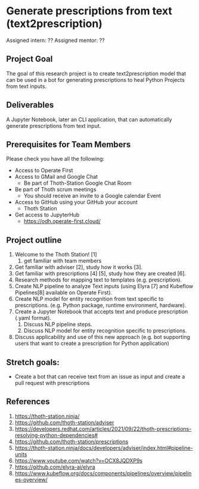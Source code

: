 # Generate prescriptions from text (text2prescription)

Assigned intern: ??
Assigned mentor: ??

## Project Goal
The goal of this research project is to create text2prescription model that can be used in a bot for generating prescriptions to heal Python Projects from text inputs.

## Deliverables
A Jupyter Notebook, later an CLI application, that can automatically generate prescriptions from text input.

## Prerequisites for Team Members
Please check you have all the following:

* Access to Operate First
* Access to GMail and Google Chat
    * Be part of Thoth-Station Google Chat Room
* Be part of Thoth scrum meetings
    * You should receive an invite to a Google calendar Event
* Access to GitHub using your GitHub your account
    * Thoth Station
* Get access to JupyterHub
    * https://odh.operate-first.cloud/

## Project outline
1. Welcome to the Thoth Station! [1]
    1. get familiar with team members
2. Get familiar with adviser [2], study how it works [3].
3. Get familiar with prescriptions [4] [5], study how they are created [6].
4. Research methods for mapping text to templates (e.g. prescription).
5. Create NLP pipeline to analyze Text inputs (using Elyra [7] and Kubeflow Pipelines[8] available on Operate First).
6. Create NLP model for entity recognition from text specific to prescriptions. (e.g. Python package, runtime environment, hardware).
7. Create a Jupyter Notebook that accepts text and produce prescription (.yaml format).
    1. Discuss NLP pipeline steps.
    2. Discuss NLP model for entity recognition specific to prescriptions.
8. Discuss applicability and use of this new approach (e.g. bot supporting users that want to create a prescription for Python application)

## Stretch goals:
* Create a bot that can receive text from an issue as input and create a pull request with prescriptions

## References
1. https://thoth-station.ninja/
2. https://github.com/thoth-station/adviser
3. https://developers.redhat.com/articles/2021/09/22/thoth-prescriptions-resolving-python-dependencies#
4. https://github.com/thoth-station/prescriptions
5. https://thoth-station.ninja/docs/developers/adviser/index.html#pipeline-units
6. https://www.youtube.com/watch?v=OCX8JQDXP9s
7. https://github.com/elyra-ai/elyra
8. https://www.kubeflow.org/docs/components/pipelines/overview/pipelines-overview/
